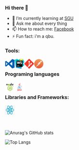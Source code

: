 ### Hi there 👋

<!--
**Mirai3103/Mirai3103** is a ✨ _special_ ✨ repository because its `README.md` (this file) appears on your GitHub profile.

Here are some ideas to get you started:

-->

- 🌱 I’m currently learning at [SGU]
- 💬 Ask me about every thing
- 📫 How to reach me: [Facebook]
- ⚡ Fun fact: i'm a qbu.

### Tools:

<img align='left' height="32" width="32" src="./icons/vscode.png" />
<img align='left' height="32" width="32" src="./icons/webstorm.png" />
<img align='left' height="32" width="32" src="./icons/git.png" />
<img align='left' height="32" width="32" src="./icons/pngaaa.com-5539177.png" />
<!-- <img align='left' height="32" width="32" src="./icons/docker.png" /> -->
<br>

### Programing languages

<img align='left' height="32" width="32" src="./icons/nodejs.png" />
<img align='left' height="32" width="32" src="./icons/java.png" />
<br>

### Libraries and Frameworks:

<img align='left' height="32" width="32" src="./icons/react.png" />
<br>
<!-- 
 ## Databases:

<img align='left' height="32" width="32" src="./icons/mysql.png" />
<img align='left' height="32" width="32" src="./icons/postgreSQL.png" />
<img align='left' height="32" width="32" src="./icons/mongodb.png" /> -->
<br>
<br>
<br> 

![Anurag's GitHub stats](https://github-readme-stats.vercel.app/api?username=Mirai3103&show_icons=true&theme=radical&count_private=true)

![Top Langs](https://github-readme-stats.vercel.app/api/top-langs/?username=Mirai3103)

[sgu]: https://fit.sgu.edu.vn/site/
[facebook]: https://facebook.com/mirai1309
